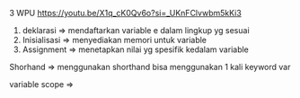 3 WPU https://youtu.be/X1q_cK0Qv6o?si=_UKnFClvwbm5kKi3

1. deklarasi => mendaftarkan variable e dalam lingkup yg sesuai
2. Inisialisasi => menyediakan memori untuk variable
3. Assignment => menetapkan nilai yg spesifik kedalam variable

Shorhand => menggunakan shorthand bisa menggunakan 1 kali keyword var

variable scope =>